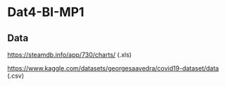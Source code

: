 # Dat4-BI-MP1

## Data

https://steamdb.info/app/730/charts/ (.xls)

https://www.kaggle.com/datasets/georgesaavedra/covid19-dataset/data (.csv)
